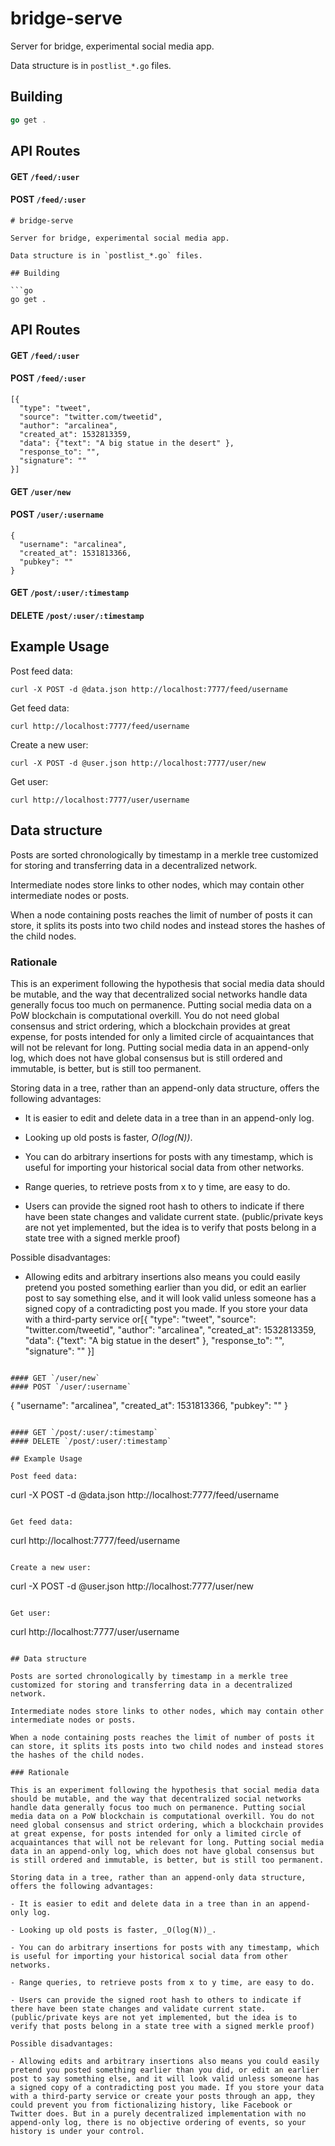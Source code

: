 # bridge-serve

Server for bridge, experimental social media app. 

Data structure is in `postlist_*.go` files. 

## Building

```go
go get .
```

## API Routes

#### GET `/feed/:user`
#### POST `/feed/:user`

```
# bridge-serve

Server for bridge, experimental social media app. 

Data structure is in `postlist_*.go` files. 

## Building

```go
go get .
```

## API Routes

#### GET `/feed/:user`
#### POST `/feed/:user`

```
[{
  "type": "tweet",
  "source": "twitter.com/tweetid",
  "author": "arcalinea",
  "created_at": 1532813359,
  "data": {"text": "A big statue in the desert" },
  "response_to": "",
  "signature": "" 
}]
```

#### GET `/user/new`
#### POST `/user/:username`

```
{
  "username": "arcalinea",
  "created_at": 1531813366,
  "pubkey": ""
}
```

#### GET `/post/:user/:timestamp`
#### DELETE `/post/:user/:timestamp`

## Example Usage

Post feed data:
```
curl -X POST -d @data.json http://localhost:7777/feed/username
```

Get feed data:

```
curl http://localhost:7777/feed/username
```

Create a new user: 

```
curl -X POST -d @user.json http://localhost:7777/user/new
```

Get user: 

```
curl http://localhost:7777/user/username
```

## Data structure 

Posts are sorted chronologically by timestamp in a merkle tree customized for storing and transferring data in a decentralized network. 

Intermediate nodes store links to other nodes, which may contain other intermediate nodes or posts. 

When a node containing posts reaches the limit of number of posts it can store, it splits its posts into two child nodes and instead stores the hashes of the child nodes. 

### Rationale

This is an experiment following the hypothesis that social media data should be mutable, and the way that decentralized social networks handle data generally focus too much on permanence. Putting social media data on a PoW blockchain is computational overkill. You do not need global consensus and strict ordering, which a blockchain provides at great expense, for posts intended for only a limited circle of acquaintances that will not be relevant for long. Putting social media data in an append-only log, which does not have global consensus but is still ordered and immutable, is better, but is still too permanent. 

Storing data in a tree, rather than an append-only data structure, offers the following advantages:

- It is easier to edit and delete data in a tree than in an append-only log. 

- Looking up old posts is faster, _O(log(N))_.

- You can do arbitrary insertions for posts with any timestamp, which is useful for importing your historical social data from other networks. 

- Range queries, to retrieve posts from x to y time, are easy to do. 

- Users can provide the signed root hash to others to indicate if there have been state changes and validate current state. (public/private keys are not yet implemented, but the idea is to verify that posts belong in a state tree with a signed merkle proof)

Possible disadvantages: 

- Allowing edits and arbitrary insertions also means you could easily pretend you posted something earlier than you did, or edit an earlier post to say something else, and it will look valid unless someone has a signed copy of a contradicting post you made. If you store your data with a third-party service or[{
  "type": "tweet",
  "source": "twitter.com/tweetid",
  "author": "arcalinea",
  "created_at": 1532813359,
  "data": {"text": "A big statue in the desert" },
  "response_to": "",
  "signature": "" 
}]
```

#### GET `/user/new`
#### POST `/user/:username`

```
{
  "username": "arcalinea",
  "created_at": 1531813366,
  "pubkey": ""
}
```

#### GET `/post/:user/:timestamp`
#### DELETE `/post/:user/:timestamp`

## Example Usage

Post feed data:
```
curl -X POST -d @data.json http://localhost:7777/feed/username
```

Get feed data:

```
curl http://localhost:7777/feed/username
```

Create a new user: 

```
curl -X POST -d @user.json http://localhost:7777/user/new
```

Get user: 

```
curl http://localhost:7777/user/username
```

## Data structure 

Posts are sorted chronologically by timestamp in a merkle tree customized for storing and transferring data in a decentralized network. 

Intermediate nodes store links to other nodes, which may contain other intermediate nodes or posts. 

When a node containing posts reaches the limit of number of posts it can store, it splits its posts into two child nodes and instead stores the hashes of the child nodes. 

### Rationale

This is an experiment following the hypothesis that social media data should be mutable, and the way that decentralized social networks handle data generally focus too much on permanence. Putting social media data on a PoW blockchain is computational overkill. You do not need global consensus and strict ordering, which a blockchain provides at great expense, for posts intended for only a limited circle of acquaintances that will not be relevant for long. Putting social media data in an append-only log, which does not have global consensus but is still ordered and immutable, is better, but is still too permanent. 

Storing data in a tree, rather than an append-only data structure, offers the following advantages:

- It is easier to edit and delete data in a tree than in an append-only log. 

- Looking up old posts is faster, _O(log(N))_.

- You can do arbitrary insertions for posts with any timestamp, which is useful for importing your historical social data from other networks. 

- Range queries, to retrieve posts from x to y time, are easy to do. 

- Users can provide the signed root hash to others to indicate if there have been state changes and validate current state. (public/private keys are not yet implemented, but the idea is to verify that posts belong in a state tree with a signed merkle proof)

Possible disadvantages: 

- Allowing edits and arbitrary insertions also means you could easily pretend you posted something earlier than you did, or edit an earlier post to say something else, and it will look valid unless someone has a signed copy of a contradicting post you made. If you store your data with a third-party service or create your posts through an app, they could prevent you from fictionalizing history, like Facebook or Twitter does. But in a purely decentralized implementation with no append-only log, there is no objective ordering of events, so your history is under your control.
